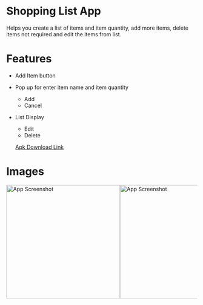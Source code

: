 # Shopping List App
Helps you create a list of items and item quantity, add more items, delete items not required and edit the items from list.

# Features
* Add Item button
* Pop up for enter item name and item quantity
  - Add
  - Cancel
* List Display
  - Edit
  - Delete

  [Apk Download Link](https://github.com/kaustubhsuryakantdeshpande/My-Shopping-List/raw/refs/heads/master/MyShoppingList.apk)

# Images
<div style="display: flex; overflow-x: auto;">
<img src="https://github.com/kaustubhsuryakantdeshpande/images/blob/main/Shopping%20List/Screenshot_20241006-152115.jpg" alt="App Screenshot" width="300">

<img src="https://github.com/kaustubhsuryakantdeshpande/images/blob/main/Shopping%20List/Screenshot_20241006-152118.jpg" alt="App Screenshot" width="300">

<img src="https://github.com/kaustubhsuryakantdeshpande/images/blob/main/Shopping%20List/Screenshot_20241006-152146.jpg" alt="App Screenshot" width="300">

<img src="https://github.com/kaustubhsuryakantdeshpande/images/blob/main/Shopping%20List/Screenshot_20241006-152200.jpg" alt="App Screenshot" width="300">

</div>
